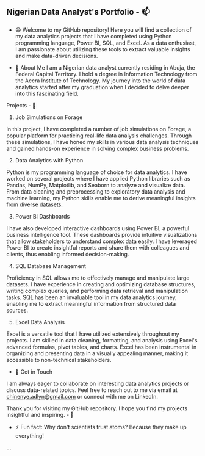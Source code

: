## Nigerian Data Analyst's Portfolio - 📫 

- 😄 Welcome to my GitHub repository! Here you will find a collection of my data analytics projects that I have completed using Python programming language, Power BI, SQL, and Excel. As a data enthusiast, I am passionate about utilizing these tools to extract valuable insights and make data-driven decisions. 


- 👋 About Me 
I am a Nigerian data analyst currently residing in Abuja, the Federal Capital Territory. I hold a degree in Information Technology from the Accra Institute of Technology. My journey into the world of data analytics started after my graduation when I decided to delve deeper into this fascinating field.


Projects - 🌱

1. Job Simulations on Forage

In this project, I have completed a number of job simulations on Forage, a popular platform for practicing real-life data analysis challenges. Through these simulations, I have honed my skills in various data analysis techniques and gained hands-on experience in solving complex business problems.


2. Data Analytics with Python

Python is my programming language of choice for data analytics. I have worked on several projects where I have applied Python libraries such as Pandas, NumPy, Matplotlib, and Seaborn to analyze and visualize data. From data cleaning and preprocessing to exploratory data analysis and machine learning, my Python skills enable me to derive meaningful insights from diverse datasets.


3. Power BI Dashboards

I have also developed interactive dashboards using Power BI, a powerful business intelligence tool. These dashboards provide intuitive visualizations that allow stakeholders to understand complex data easily. I have leveraged Power BI to create insightful reports and share them with colleagues and clients, thus enabling informed decision-making.


4. SQL Database Management

Proficiency in SQL allows me to effectively manage and manipulate large datasets. I have experience in creating and optimizing database structures, writing complex queries, and performing data retrieval and manipulation tasks. SQL has been an invaluable tool in my data analytics journey, enabling me to extract meaningful information from structured data sources.


5. Excel Data Analysis

Excel is a versatile tool that I have utilized extensively throughout my projects. I am skilled in data cleaning, formatting, and analysis using Excel's advanced formulas, pivot tables, and charts. Excel has been instrumental in organizing and presenting data in a visually appealing manner, making it accessible to non-technical stakeholders.


- 👀 Get in Touch

I am always eager to collaborate on interesting data analytics projects or discuss data-related topics. Feel free to reach out to me via email at chinenye.adlyn@gmail.com or connect with me on LinkedIn.


Thank you for visiting my GitHub repository. I hope you find my projects insightful and inspiring. - 💞️

- ⚡ Fun fact: Why don't scientists trust atoms?
                Because they make up everything!


 ...

<!---
Adlyn-Akuoma/Adlyn-Akuoma is a ✨ special ✨ repository because its `README.md` (this file) appears on your GitHub profile. 
You can click the Preview link to take a look at your changes.
--->
